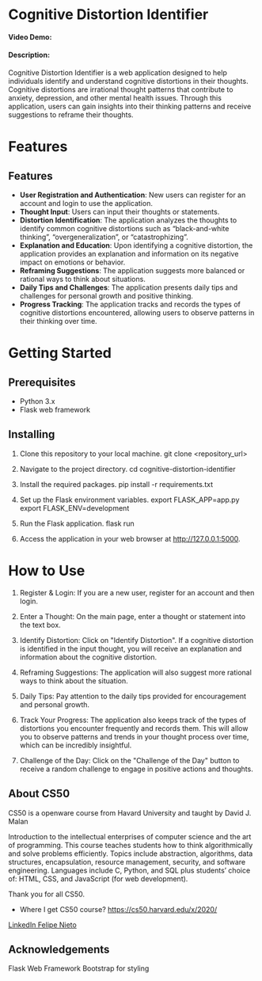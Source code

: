 # Cognitive Distortion Identifier
#### Video Demo:  <URL HERE>

#### Description:
Cognitive Distortion Identifier is a web application designed to help individuals identify and understand cognitive distortions in their thoughts. Cognitive distortions are irrational thought patterns that contribute to anxiety, depression, and other mental health issues. Through this application, users can gain insights into their thinking patterns and receive suggestions to reframe their thoughts.

# Features
## Features
- **User Registration and Authentication**: New users can register for an account and login to use the application.
- **Thought Input**: Users can input their thoughts or statements.
- **Distortion Identification**: The application analyzes the thoughts to identify common cognitive distortions such as “black-and-white thinking”, “overgeneralization”, or “catastrophizing”.
- **Explanation and Education**: Upon identifying a cognitive distortion, the application provides an explanation and information on its negative impact on emotions or behavior.
- **Reframing Suggestions**: The application suggests more balanced or rational ways to think about situations.
- **Daily Tips and Challenges**: The application presents daily tips and challenges for personal growth and positive thinking.
- **Progress Tracking**: The application tracks and records the types of cognitive distortions encountered, allowing users to observe patterns in their thinking over time.


# Getting Started
## Prerequisites
- Python 3.x
- Flask web framework

## Installing
1. Clone this repository to your local machine.
git clone <repository_url>

2. Navigate to the project directory.
cd cognitive-distortion-identifier

3. Install the required packages.
pip install -r requirements.txt

4. Set up the Flask environment variables.
export FLASK_APP=app.py
export FLASK_ENV=development

5. Run the Flask application.
flask run

6. Access the application in your web browser at http://127.0.0.1:5000.

# How to Use
1. Register & Login: If you are a new user, register for an account and then login.

2. Enter a Thought: On the main page, enter a thought or statement into the text box.

3. Identify Distortion: Click on "Identify Distortion". If a cognitive distortion is identified in the input thought, you will receive an explanation and information about the cognitive distortion.

4. Reframing Suggestions: The application will also suggest more rational ways to think about the situation.

6. Daily Tips: Pay attention to the daily tips provided for encouragement and personal growth.

7. Track Your Progress: The application also keeps track of the types of distortions you encounter frequently and records them. This will allow you to observe patterns and trends in your thought process over time, which can be incredibly insightful.

8. Challenge of the Day: Click on the "Challenge of the Day" button to receive a random challenge to engage in positive actions and thoughts.

## About CS50
CS50 is a openware course from Havard University and taught by David J. Malan

Introduction to the intellectual enterprises of computer science and the art of programming. This course teaches students how to think algorithmically and solve problems efficiently. Topics include abstraction, algorithms, data structures, encapsulation, resource management, security, and software engineering. Languages include C, Python, and SQL plus students’ choice of: HTML, CSS, and JavaScript (for web development).

Thank you for all CS50.

- Where I get CS50 course?
https://cs50.harvard.edu/x/2020/

[LinkedIn Felipe Nieto](https://www.linkedin.com/in/felipe-antonio-nieto-curcio-9b865116a/)

## Acknowledgements
Flask Web Framework
Bootstrap for styling